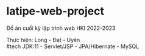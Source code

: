 # latipe-web-project
Đồ án cuối kỳ lập trình web HKI 2022-2023

Thực hiện: Long - Đạt - Uyên
<br>
#tech
JDK:11 - Servlet/JSP - JPA/Hibernate - MySQL
